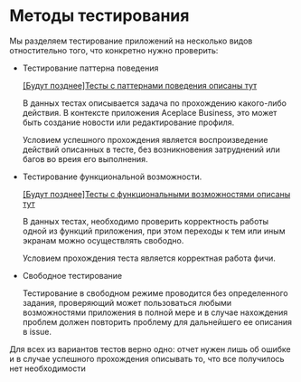 # Методы тестирования

Мы разделяем тестирование приложений на несколько видов отностительно того, что конкретно нужно проверить:

- Тестирование паттерна поведения

    [[Будут позднее]Тесты с паттернами поведения описаны тут](https://github.com/Ace-Place/bug-tracker/blob/main/pattern)

    В данных тестах описывается задача по прохождению какого-либо действия. В контексте приложения Aceplace Business, это может быть создание новости или редактирование профиля. 
    
    Условием успешного прохождения является воспроизведение действий описанных в тесте, без возникновения затруднений или багов во вреия его выполнения.

- Тестирование функциональной возможности.

    [[Будут позднее]Тесты с функциональными возможностями описаны тут](https://github.com/Ace-Place/bug-tracker/blob/main/feature)

    В данных тестах, необходимо проверить корректность работы одной из функций приложения, при этом переходы к тем или иным экранам можно осуществлять свободно.

    Условием прохождения теста является корректная работа фичи.

- Свободное тестирование

    Тестирование в свободном режиме проводится без определенного задания, проверяющий может пользоваться любыми возможностями приложения в полной мере и в случае нахождения проблем должен повторить проблему для дальнейшего ее описания в issue.

Для всех из вариантов тестов верно одно: отчет нужен лишь об ошибке и в случае успешного прохождения описывать то, что все получилось нет необходимости